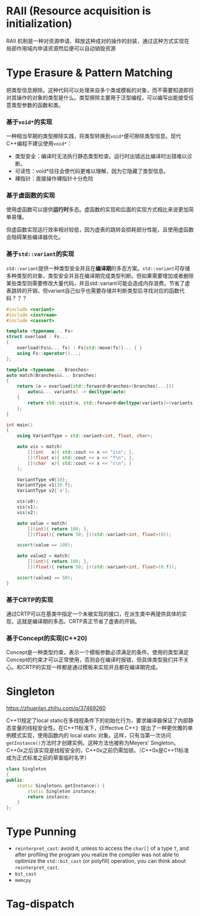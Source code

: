 # RAII (Resource acquisition is initialization)

RAII 机制是一种对资源申请、释放这种成对的操作的封装，通过这种方式实现在局部作用域内申请资源然后便可以自动销毁资源



# Type Erasure & Pattern Matching

把类型信息擦除。这种代码可以处理来自多个类或模板的对象，而不需要知道即将对其操作的对象的类型是什么。类型擦除主要用于泛型编程，可以编写出能接受任意类型参数的函数和类。

### 基于`void*`的实现

一种相当早期的类型擦除实践，将类型转换到`void*`便可擦除类型信息。现代C++编程不建议使用`void*`：

- 类型安全：编译时无法执行静态类型检查。运行时出错远比编译时出错难以诊断。
- 可读性：void*往往会使代码更难以理解，因为它隐藏了类型信息。
- 裸指针：直接操作裸指针十分危险

### 基于虚函数的实现

使用虚函数可以提供**运行时**多态。虚函数的实现和后面的实现方式相比来说更加简单易懂。

但虚函数实现运行效率相对较低，因为虚表的跳转会损耗部分性能，且使用虚函数会阻碍某些编译器优化。

### 基于`std::variant`的实现

`std::variant`提供一种类型安全并且在**编译期**的多态方案。`std::variant`可存储多种类型的对象，类型安全并且在编译期完成类型判断。但如果需要增加或者删除某些类型则需要修改大量代码，并且std::variant可能会造成内存浪费。节省了虚表跳转的开销，但variant自己似乎也需要存储并判断类型后寻找对应的函数代码？？？

```c++
#include <variant>
#include <iostream>
#include <cassert>

template <typename... Fs>
struct overload : Fs...
{
    overload(Fs&&... fs) : Fs{std::move(fs)}... { }
    using Fs::operator()...;
};

template <typename... Branches>
auto match(Branches&&... branches)
{
    return [o = overload{std::forward<Branches>(branches)...}](
        auto&&... variants) -> decltype(auto)
    {
        return std::visit(o, std::forward<decltype(variants)>(variants)...);
    };
}

int main()
{
    using VariantType = std::variant<int, float, char>;

    auto vis = match(
        [](int   x){ std::cout << x << "i\n"; },
        [](float x){ std::cout << x << "f\n"; },
        [](char  x){ std::cout << x << "c\n"; }
    );

    VariantType v0{10};
    VariantType v1{10.f};
    VariantType v2{'a'};

    vis(v0);
    vis(v1);
    vis(v2);

    auto value = match(
        [](int){ return 100; }, 
        [](float){ return 50; })(std::variant<int, float>(0));

    assert(value == 100);

    auto value2 = match(
        [](int){ return 100; }, 
        [](float){ return 50; })(std::variant<int, float>(0.f));

    assert(value2 == 50);
}
```

### 基于CRTP的实现

通过CRTP可以在基类中指定一个未被实现的接口，在派生类中再提供具体的实现，这就是编译期的多态。CRTP真正节省了虚表的开销。

### 基于Concept的实现(C++20)

Concept是一种类型约束，表示一个模板参数必须满足的条件。使用的类型满足Concept的约束才可以正常使用，否则会在编译时报错，但具体类型我们并不关心。和CRTP的实现一样都是通过模板来实现并且都在编译期完成。



# Singleton

https://zhuanlan.zhihu.com/p/37469260

C++11规定了local static在多线程条件下的初始化行为，要求编译器保证了内部静态变量的线程安全性。在C++11标准下，《Effective C++》提出了一种更优雅的单例模式实现，使用函数内的 local static 对象。这样，只有当第一次访问`getInstance()`方法时才创建实例。这种方法也被称为Meyers' Singleton。C++0x之后该实现是线程安全的，C++0x之前仍需加锁。（C++0x是C++11标准成为正式标准之前的草案临时名字）

```c++
class Singleton
{
public:
	static Singleton& getInstance() {
		static Singleton instance;
		return instance;
	}
};
```



# Type Punning

- `reinterpret_cast`: avoid it, unless to access the `char[]` of a type `T`, and after profiling the program you realize the compiler was not able to optimize the `std::bit_cast` (or polyfill) operation, you can think about `reinterpret_cast`.
- `bit_cast`
- `memcpy`



# Tag-dispatch

